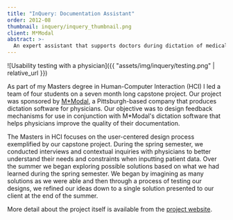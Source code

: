 ```yaml
---
title: "InQuery: Documentation Assistant"
order: 2012-08
thumbnail: inquery/inquery_thumbnail.png
client: M*Modal
abstract: >-
  An expert assistant that supports doctors during dictation of medical records to improve regulatory compliance.
---
```


![Usability testing with a physician]({{ "assets/img/inquery/testing.png" | relative_url }})

As part of my Masters degree in Human-Computer Interaction (HCI) I led a team of
four students on a seven month long capstone project. Our project was sponsored
by [M\*Modal][mmodal], a Pittsburgh-based company that produces dictation
software for physicians. Our objective was to design feedback mechanisms for use
in conjunction with M\*Modal's dictation software that helps physicians improve
the quality of their documentation.

The Masters in HCI focuses on the user-centered design process exemplified by
our capstone project. During the spring semester, we conducted interviews and
contextual inquiries with physicians to better understand their needs and
constraints when inputting patient data. Over the summer we began exploring
possible solutions based on what we had learned during the spring semester. We
began by imagining as many solutions as we were able and then through a process
of testing our designs, we refined our ideas down to a single solution presented
to our client at the end of the summer.

More detail about the project itself is available from the
[project website][inquery].

[mmodal]: https://mmodal.com
[inquery]: http://www.hcii.cmu.edu/M-HCI/2012/Epilogic/